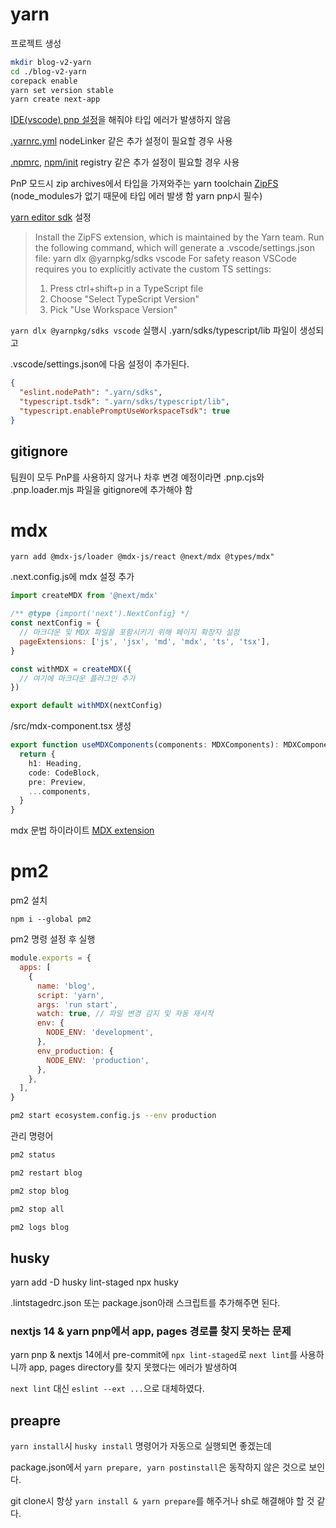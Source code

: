 # yarn

프로젝트 생성

```bash
mkdir blog-v2-yarn
cd ./blog-v2-yarn
corepack enable
yarn set version stable
yarn create next-app
```

[IDE(vscode) pnp 설정](https://yarnpkg.com/getting-started/editor-sdks#vscode)을 해줘야 타입 에러가 발생하지 않음

[.yarnrc.yml](https://yarnpkg.com/configuration/yarnrc) nodeLinker 같은 추가 설정이 필요할 경우 사용

[.npmrc](https://docs.npmjs.com/cli/v9/configuring-npm/npmrc), [npm/init](https://github.com/npm/ini) registry 같은 추가 설정이 필요할 경우 사용

PnP 모드시 zip archives에서 타입을 가져와주는 yarn toolchain [ZipFS](https://marketplace.visualstudio.com/items?itemName=arcanis.vscode-zipfs)  
(node_modules가 없기 때문에 타입 에러 발생 함 yarn pnp시 필수)

[yarn editor sdk](https://yarnpkg.com/getting-started/editor-sdks) 설정

> Install the ZipFS extension, which is maintained by the Yarn team.
> Run the following command, which will generate a .vscode/settings.json file:
> yarn dlx @yarnpkg/sdks vscode
> For safety reason VSCode requires you to explicitly activate the custom TS settings:
>
> 1. Press ctrl+shift+p in a TypeScript file
> 2. Choose "Select TypeScript Version"
> 3. Pick "Use Workspace Version"

`yarn dlx @yarnpkg/sdks vscode` 실행시 .yarn/sdks/typescript/lib 파일이 생성되고

.vscode/settings.json에 다음 설정이 추가된다.

```json
{
  "eslint.nodePath": ".yarn/sdks",
  "typescript.tsdk": ".yarn/sdks/typescript/lib",
  "typescript.enablePromptUseWorkspaceTsdk": true
}
```

## gitignore

팀원이 모두 PnP를 사용하지 않거나 차후 변경 예정이라면 .pnp.cjs와 .pnp.loader.mjs 파일을 gitignore에 추가해야 함

# mdx

`yarn add @mdx-js/loader @mdx-js/react @next/mdx @types/mdx"`

.next.config.js에 mdx 설정 추가

```js
import createMDX from '@next/mdx'

/** @type {import('next').NextConfig} */
const nextConfig = {
  // 마크다운 및 MDX 파일을 포함시키기 위해 페이지 확장자 설정
  pageExtensions: ['js', 'jsx', 'md', 'mdx', 'ts', 'tsx'],
}

const withMDX = createMDX({
  // 여기에 마크다운 플러그인 추가
})

export default withMDX(nextConfig)
```

/src/mdx-component.tsx 생성

```ts
export function useMDXComponents(components: MDXComponents): MDXComponents {
  return {
    h1: Heading,
    code: CodeBlock,
    pre: Preview,
    ...components,
  }
}
```

mdx 문법 하이라이트 [MDX extension](https://marketplace.visualstudio.com/items?itemName=unifiedjs.vscode-mdx)

# pm2

pm2 설치

`npm i --global pm2`

pm2 명령 설정 후 실행

```js
module.exports = {
  apps: [
    {
      name: 'blog',
      script: 'yarn',
      args: 'run start',
      watch: true, // 파일 변경 감지 및 자동 재시작
      env: {
        NODE_ENV: 'development',
      },
      env_production: {
        NODE_ENV: 'production',
      },
    },
  ],
}
```

```bash
pm2 start ecosystem.config.js --env production
```

관리 명령어

```bash
pm2 status

pm2 restart blog

pm2 stop blog

pm2 stop all

pm2 logs blog
```

## husky

yarn add -D husky lint-staged
npx husky

.lintstagedrc.json 또는 package.json아래 스크립트를 추가해주면 된다.

### nextjs 14 & yarn pnp에서 app, pages 경로를 찾지 못하는 문제

yarn pnp & nextjs 14에서 pre-commit에 `npx lint-staged`로 `next lint`를 사용하니까 app, pages directory를 찾지 못했다는 에러가 발생하여

`next lint` 대신 `eslint --ext ...`으로 대체하였다.

## preapre

`yarn install`시 `husky install` 명령어가 자동으로 실행되면 좋겠는데

package.json에서 `yarn prepare, yarn postinstall`은 동작하지 않은 것으로 보인다.

git clone시 항상 `yarn install & yarn prepare`를 해주거나 sh로 해결해야 할 것 같다.
